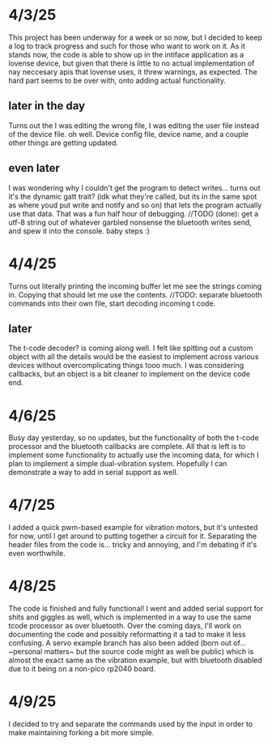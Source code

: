 # 4/3/25
This project has been underway for a week or so now, but I decided to keep a log to track progress and such for those who want to work on it. As it stands now, the code is able to show up in the intiface application as a lovense device, but given that there is little to no actual implementation of nay neccesary apis that lovense uses, it threw warnings, as expected. The hard part seems to be over with, onto adding actual functionality.

## later in the day
Turns out the I was editing the wrong file, I was editing the user file instead of the device file. oh well. Device config file, device name, and a couple other things are getting updated.

## even later
I was wondering why I couldn't get the program to detect writes... turns out it's the dynamic gatt trait? (idk what they're called, but its in the same spot as where youd put write and notify and so on) that lets the program actually use that data. That was a fun half hour of debugging. 
//TODO (done): get a utf-8 string out of whatever garbled nonsense the bluetooth writes send, and spew it into the console. baby steps :)

# 4/4/25
Turns out literally printing the incoming buffer let me see the strings coming in. Copying that should let me use the contents.
//TODO: separate bluetooth commands into their own file, start decoding incoming t code.

## later
The t-code decoder? is coming along well. I felt like spitting out a custom object with all the details would be the easiest to implement across various devices without overcomplicating things tooo much. I was considering callbacks, but an object is a bit cleaner to implement on the device code end.

# 4/6/25
Busy day yesterday, so no updates, but the functionality of both the t-code processor and the bluetooth callbacks are complete. All that is left is to implement some functionality to actually use the incoming data, for which I plan to implement a simple dual-vibration system. Hopefully I can demonstrate a way to add in serial support as well.

# 4/7/25
I added a quick pwm-based example for vibration motors, but it's untested for now, until I get around to putting together a circuit for it.
Separating the header files from the code is... tricky and annoying, and I'm debating if it's even worthwhile.

# 4/8/25
The code is finished and fully functional! I went and added serial support for shits and giggles as well, which is implemented in a way to use the same tcode processor as over bluetooth. Over the coming days, I'll work on documenting the code and possibly reformatting it a tad to make it less confusing. A servo example branch has also been added (born out of... ~personal matters~ but the source code might as well be public) which is almost the exact same as the vibration example, but with bluetooth disabled due to it being on a non-pico rp2040 board.

# 4/9/25
I decided to try and separate the commands used by the input in order to make maintaining forking a bit more simple.